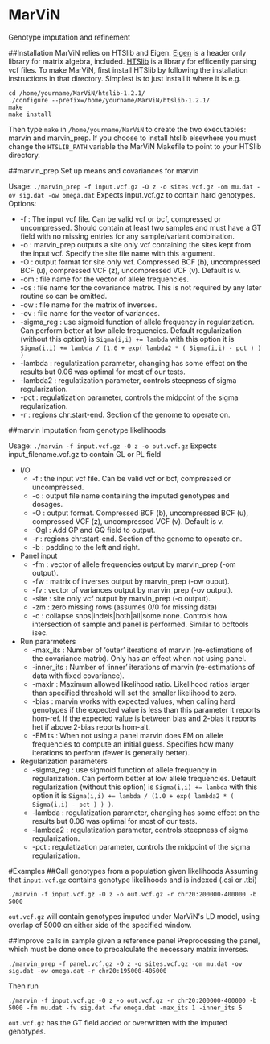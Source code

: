 # MarViN
Genotype imputation and refinement

##Installation
MarViN relies on HTSlib and Eigen. [Eigen](http://eigen.tuxfamily.org/index.php?title=Main_Page) is a header only library for matrix algebra, included. [HTSlib](http://www.htslib.org/) is a library for efficently parsing vcf files. To make MarViN, first install HTSlib by following the installation instructions in that directory. Simplest is to just install it where it is e.g.
```
cd /home/yourname/MarViN/htslib-1.2.1/
./configure --prefix=/home/yourname/MarViN/htslib-1.2.1/
make
make install
```
Then type `make` in `/home/yourname/MarViN` to create the two executables: marvin and marvin\_prep. If you choose to install htslib elsewhere you must change the `HTSLIB_PATH` variable the MarViN Makefile to point to your HTSlib directory.

##marvin_prep
Set up means and covariances for marvin

Usage:
```./marvin_prep -f input.vcf.gz -O z -o sites.vcf.gz -om mu.dat -ov sig.dat -ow omega.dat```
Expects input.vcf.gz to contain hard genotypes. Options:

* -f : The input vcf file. Can be valid vcf or bcf, compressed or uncompressed. Should contain at least two samples and must have a GT field with no missing entries for any sample/variant combination.
* -o : marvin\_prep outputs a site only vcf containing the sites kept from the input vcf. Specify the site file name with this argument.
* -O : output format for site only vcf. Compressed BCF (b), uncompressed BCF (u), compressed VCF (z), uncompressed VCF (v). Default is v.
* -om : file name for the vector of allele frequencies.
* -os : file name for the covariance matrix. This is not required by any later routine so can be omitted.
* -ow : file name for the matrix of inverses.
* -ov : file name for the vector of variances.
* -sigma_reg : use sigmoid function of allele frequency in regularization. Can perform better at low allele frequencies. Default regularization (without this option) is `Sigma(i,i) += lambda` with this option it is `Sigma(i,i) += lambda / (1.0 + exp( lambda2 * ( Sigma(i,i) - pct ) ) )`
* -lambda : regulatization parameter, changing has some effect on the results but 0.06 was optimal for most of our tests.
* -lambda2 : regulatization parameter, controls steepness of sigma regularization.
* -pct : regulatization parameter, controls the midpoint of the sigma regularization.
* -r : regions chr:start-end. Section of the genome to operate on. 

##marvin
Imputation from genotype likelihoods

Usage:
```./marvin -f input.vcf.gz -O z -o out.vcf.gz```
Expects input_filename.vcf.gz to contain GL or PL field
* I/O
  * -f : the input vcf file. Can be valid vcf or bcf, compressed or uncompressed. 
  * -o : output file name containing the imputed genotypes and dosages.
  * -O : output format. Compressed BCF (b), uncompressed BCF (u), compressed VCF (z), uncompressed VCF (v). Default is v.
  * -Ogl : Add GP and GQ field to output.
  * -r : regions chr:start-end. Section of the genome to operate on.
  * -b : padding to the left and right.
* Panel input
  * -fm : vector of allele frequencies output by marvin_prep (-om output).
  * -fw : matrix of inverses output by marvin_prep (-ow ouput).
  * -fv : vector of variances output by marvin_prep (-ov output).
  * -site : site only vcf output by marvin_prep (-o output).
  * -zm : zero missing rows (assumes 0/0 for missing data)
  * -c : collapse snps|indels|both|all|some|none. Controls how intersection of sample and panel is performed. Similar to bcftools isec.
* Run pararmeters
  * -max_its : Number of ‘outer’ iterations of marvin (re-estimations of the covariance matrix). Only has an effect when not using panel.
  * -inner_its : Number of ‘inner’ iterations of marvin (re-estimations of data with fixed covariance).
  * -maxlr : Maximum allowed likelihood ratio. Likelihood ratios larger than specified threshold will set the smaller likelihood to zero.
  * -bias : marvin works with expected values, when calling hard genotypes if the expected value is less than this parameter it reports hom-ref. If the expected value is between bias and 2-bias it reports het if above 2-bias reports hom-alt.
  * -EMits : When not using a panel marvin does EM on allele frequencies to compute an initial guess. Specifies how many iterations to perform (fewer is generally better).
* Regularization parameters
  * -sigma_reg : use sigmoid function of allele frequency in regularization. Can perform better at low allele frequencies. Default regularization (without this option) is `Sigma(i,i) += lambda` with this option it is `Sigma(i,i) += lambda / (1.0 + exp( lambda2 * ( Sigma(i,i) - pct ) ) )`.
  * -lambda : regulatization parameter, changing has some effect on the results but 0.06 was optimal for most of our tests.
  * -lambda2 : regulatization parameter, controls steepness of sigma regularization.
  * -pct : regulatization parameter, controls the midpoint of the sigma regularization.

#Examples
##Call genotypes from a population given likelihoods
Assuming that `input.vcf.gz` contains genotype likelihoods and is indexed (.csi or .tbi)
```
./marvin -f input.vcf.gz -O z -o out.vcf.gz -r chr20:200000-400000 -b 5000
```
`out.vcf.gz` will contain genotypes imputed under MarViN's LD model, using overlap of 5000 on either side of the specified window.

##Improve calls in sample given a reference panel
Preprocessing the panel, which must be done once to precalculate the necessary matrix inverses.
```
./marvin_prep -f panel.vcf.gz -O z -o sites.vcf.gz -om mu.dat -ov sig.dat -ow omega.dat -r chr20:195000-405000
```
Then run
```
./marvin -f input.vcf.gz -O z -o out.vcf.gz -r chr20:200000-400000 -b 5000 -fm mu.dat -fv sig.dat -fw omega.dat -max_its 1 -inner_its 5
```
`out.vcf.gz` has the GT field added or overwritten with the imputed genotypes.


